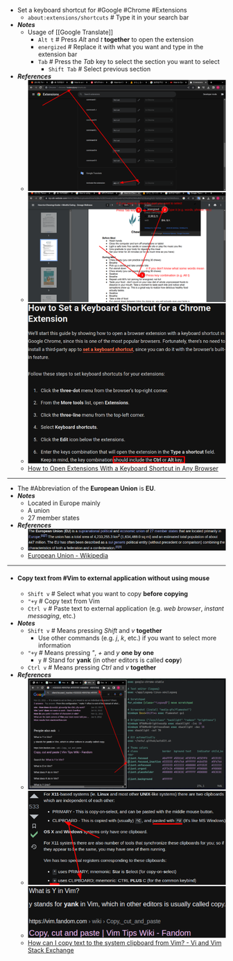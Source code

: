 - Set a keyboard shortcut for #Google #Chrome #Extensions
	- `about:extensions/shortcuts` # Type it in your search bar
- ***Notes***
	- Usage of [[Google Translate]]
		- `Alt t` # Press *Alt* and *t* **together** to open the extension
		- `energized` # Replace it with what you want and type in the extension bar
		- `Tab` # Press the *Tab* key to select the section you want to select
			- `Shift Tab` # Select previous section
- ***References***
	- ![image.png](../assets/image_1670226667736_0.png)
	- ![image.png](../assets/image_1670229104027_0.png)
	- ![image.png](../assets/image_1670226853380_0.png)
	- [How to Open Extensions With a Keyboard Shortcut in Any Browser](https://www.makeuseof.com/open-browser-extensions-keyboard-shortcut/)
- ---
- The #Abbreviation of the **European Union** is **EU**.
- ***Notes***
	- Located in Europe mainly
	- A union
	- 27 member states
- ***References***
	- ![image.png](../assets/image_1670207778824_0.png)
	- [European Union - Wikipedia](https://en.wikipedia.org/wiki/European_Union)
- ---
- #### Copy text from #Vim to external application without using mouse
	- `Shift v` # Select what you want to copy **before copying**
	- `"+y` # Copy text from Vim
	- `Ctrl v` # Paste text to external application (e.g. *web browser*, *instant messaging*, etc.)
- ***Notes***
	- `Shift v` # Means pressing *Shift* and *v* **together**
		- Use other commands (e.g. *j*, *k*, etc.) if you want to select more information
	- `"+y` # Means pressing *"*, *+* and *y* **one by one**
		- `y` # Stand for **yank** (in other editors is called **copy**)
	- `Ctrl v` # Means pressing *Ctrl* and *v* **together**
- ***References***
	- ![image.png](../assets/image_1670203463820_0.png)
	- ![image.png](../assets/image_1670203935654_0.png)
	- ![image.png](../assets/image_1670204012402_0.png)
	- [How can I copy text to the system clipboard from Vim? - Vi and Vim Stack Exchange](https://vi.stackexchange.com/questions/84/how-can-i-copy-text-to-the-system-clipboard-from-vim)